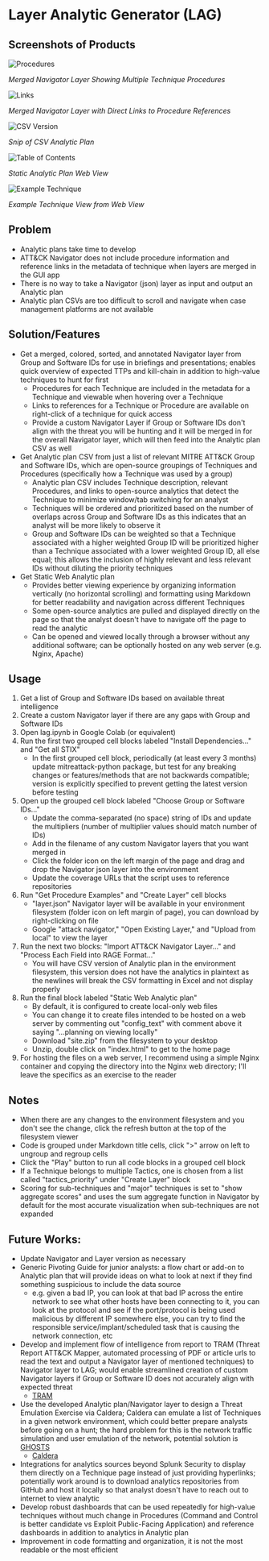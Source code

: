 # Layer Analytic Generator (LAG)

## Screenshots of Products

![Procedures](procedures.PNG)

*Merged Navigator Layer Showing Multiple Technique Procedures*

![Links](reference_links.PNG)

*Merged Navigator Layer with Direct Links to Procedure References*

![CSV Version](csv_snip.PNG)

*Snip of CSV Analytic Plan*

![Table of Contents](table_of_contents.PNG)

*Static Analytic Plan Web View*

![Example Technique](example_technique.PNG)

*Example Technique View from Web View* 

## Problem
- Analytic plans take time to develop
- ATT&CK Navigator does not include procedure information and reference links in the metadata of technique when layers are merged in the GUI app
- There is no way to take a Navigator (json) layer as input and output an Analytic plan
- Analytic plan CSVs are too difficult to scroll and navigate when case management platforms are not available

## Solution/Features
- Get a merged, colored, sorted, and annotated Navigator layer from Group and Software IDs for use in briefings and presentations; enables quick overview of expected TTPs and kill-chain in addition to high-value techniques to hunt for first
	- Procedures for each Technique are included in the metadata for a Technique and viewable when hovering over a Technique
	- Links to references for a Technique or Procedure are available on right-click of a technique for quick access
	- Provide a custom Navigator Layer if Group or Software IDs don't align with the threat you will be hunting and it will be merged in for the overall Navigator layer, which will then feed into the Analytic plan CSV as well
- Get Analytic plan CSV from just a list of relevant MITRE ATT&CK Group and Software IDs, which are open-source groupings of Techniques and Procedures (specifically how a Technique was used by a group)
	- Analytic plan CSV includes Technique description, relevant Procedures, and links to open-source analytics that detect the Technique to minimize window/tab switching for an analyst
	- Techniques will be ordered and prioritized based on the number of overlaps across Group and Software IDs as this indicates that an analyst will be more likely to observe it
	- Group and Software IDs can be weighted so that a Technique associated with a higher weighted Group ID will be prioritized higher than a Technique associated with a lower weighted Group ID, all else equal; this allows the inclusion of highly relevant and less relevant IDs without diluting the priority techniques
- Get Static Web Analytic plan
	- Provides better viewing experience by organizing information vertically (no horizontal scrolling) and formatting using Markdown for better readability and navigation across different Techniques
	- Some open-source analytics are pulled and displayed directly on the page so that the analyst doesn't have to navigate off the page to read the analytic
	- Can be opened and viewed locally through a browser without any additional software; can be optionally hosted on any web server (e.g. Nginx, Apache)

## Usage
1. Get a list of Group and Software IDs based on available threat intelligence
2. Create a custom Navigator layer if there are any gaps with Group and Software IDs
3. Open lag.ipynb in Google Colab (or equivalent)
4. Run the first two grouped cell blocks labeled "Install Dependencies..." and "Get all STIX"
	- In the first grouped cell block, periodically (at least every 3 months) update mitreattack-python package, but test for any breaking changes or features/methods that are not backwards compatible; version is explicitly specified to prevent getting the latest version before testing
5. Open up the grouped cell block labeled "Choose Group or Software IDs..."
	- Update the comma-separated (no space) string of IDs and update the multipliers (number of multiplier values should match number of IDs)
	- Add in the filename of any custom Navigator layers that you want merged in
	- Click the folder icon on the left margin of the page and drag and drop the Navigator json layer into the environment
	- Update the coverage URLs that the script uses to reference repositories
6. Run "Get Procedure Examples" and "Create Layer" cell blocks
	- "layer.json" Navigator layer will be available in your environment filesystem (folder icon on left margin of page), you can download by right-clicking on file
	- Google "attack navigator," "Open Existing Layer," and "Upload from local" to view the layer
7. Run the next two blocks: "Import ATT&CK Navigator Layer..." and "Process Each Field into RAGE Format..."
	- You will have CSV version of Analytic plan in the environment filesystem, this version does not have the analytics in plaintext as the newlines will break the CSV formatting in Excel and not display properly
8. Run the final block labeled "Static Web Analytic plan"
	- By default, it is configured to create local-only web files
	- You can change it to create files intended to be hosted on a web server by commenting out "config_text" with comment above it saying "...planning on viewing locally"
	- Download "site.zip" from the filesystem to your desktop
	- Unzip, double click on "index.html" to get to the home page
9. For hosting the files on a web server, I recommend using a simple Nginx container and copying the directory into the Nginx web directory; I'll leave the specifics as an exercise to the reader
	
## Notes
- When there are any changes to the environment filesystem and you don't see the change, click the refresh button at the top of the filesystem viewer
- Code is grouped under Markdown title cells, click ">" arrow on left to ungroup and regroup cells
- Click the "Play" button to run all code blocks in a grouped cell block
- If a Technique belongs to multiple Tactics, one is chosen from a list called "tactics_priority" under "Create Layer" block
- Scoring for sub-techniques and "major" techniques is set to "show aggregate scores" and uses the sum aggregate function in Navigator by default for the most accurate visualization when sub-techniques are not expanded

## Future Works:
- Update Navigator and Layer version as necessary
- Generic Pivoting Guide for junior analysts: a flow chart or add-on to Analytic plan that will provide ideas on what to look at next if they find something suspicious to include the data source
	- e.g. given a bad IP, you can look at that bad IP across the entire network to see what other hosts have been connecting to it, you can look at the protocol and see if the port/protocol is being used malicious by different IP somewhere else, you can try to find the responsible service/implant/scheduled task that is causing the network connection, etc
- Develop and implement flow of intelligence from report to TRAM (Threat Report ATT&CK Mapper, automated processing of PDF or article urls to read the text and output a Navigator layer of mentioned techniques) to Navigator layer to LAG; would enable streamlined creation of custom Navigator layers if Group or Software ID does not accurately align with expected threat
	- [TRAM](https://github.com/center-for-threat-informed-defense/tram)
- Use the developed Analytic plan/Navigator layer to design a Threat Emulation Exercise via Caldera; Caldera can emulate a list of Techniques in a given network environment, which could better prepare analysts before going on a hunt; the hard problem for this is the network traffic simulation and user emulation of the network, potential solution is [GHOSTS](https://github.com/cmu-sei/GHOSTS)
	- [Caldera](https://github.com/mitre/caldera)
- Integrations for analytics sources beyond Splunk Security to display them directly on a Technique page instead of just providing hyperlinks; potentially work around is to download analytics repositories from GitHub and host it locally so that analyst doesn't have to reach out to internet to view analytic
- Develop robust dashboards that can be used repeatedly for high-value techniques without much change in Procedures (Command and Control is better candidate vs Exploit Public-Facing Application) and reference dashboards in addition to analytics in Analytic plan
- Improvement in code formatting and organization, it is not the most readable or the most efficient
